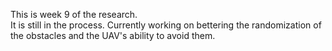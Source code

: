 This is week 9 of the research.  
It is still in the process. Currently working on bettering the randomization of the obstacles and the UAV's ability to avoid them.
